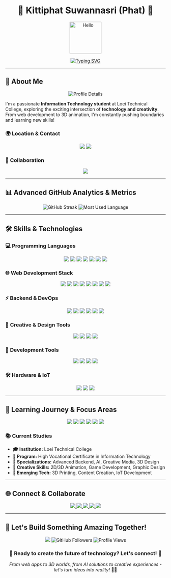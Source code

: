 # <div align="center">🚀 **Kittiphat Suwannasri (Phat)** 🚀</div>

<div align="center">
  <img src="https://user-images.githubusercontent.com/18350557/176309783-0785949b-9127-417c-8b55-ab5a4333674e.gif" alt="Hello" width="100"/>
  
  [![Typing SVG](https://readme-typing-svg.herokuapp.com?font=Fira+Code&weight=500&size=25&pause=1000&color=00D4FF&center=true&vCenter=true&width=600&height=100&lines=Full+Stack+Developer;Creative+Technologist;AI+Enthusiast;3D+%26+Game+Developer)](https://git.io/typing-svg)
</div>

---

## 🎯 **About Me**

<div align="center">
  <img src="https://github-profile-summary-cards.vercel.app/api/cards/profile-details?username=ph4tZ4&theme=github_dark" alt="Profile Details"/>
</div>

I'm a passionate **Information Technology student** at Loei Technical College, exploring the exciting intersection of **technology and creativity**. From web development to 3D animation, I'm constantly pushing boundaries and learning new skills!

### 🌍 **Location & Contact**
<div align="center">
  <img src="https://img.shields.io/badge/Location-Loei%2C%20Thailand-00D4FF?style=for-the-badge&logo=location&logoColor=white"/>
  <img src="https://img.shields.io/badge/Email-kittiphat240449%40gmail.com-D14836?style=for-the-badge&logo=gmail&logoColor=white"/>
</div>

### 🤝 **Collaboration**
<div align="center">
  <img src="https://img.shields.io/badge/ICONNEXT%20THAILAND-Collaboration%20Wanted-00D4FF?style=for-the-badge&logo=handshake&logoColor=white"/>
</div>

---

## 📊 **Advanced GitHub Analytics & Metrics**

<div align="center">
  <!-- GitHub Streak with enhanced styling -->
  <img src="https://github-readme-streak-stats.herokuapp.com/?user=ph4tZ4&theme=github_dark&hide_border=true&background=0d1117&stroke=00D4FF&ring=00D4FF&fire=00D4FF&currStreakNum=ffffff&currStreakLabel=00D4FF&sideNums=00D4FF&sideLabels=00D4FF&dates=ffffff" alt="GitHub Streak"/>
  
  
  <!-- GitHub Profile Summary Cards -->
  <img src="https://github-profile-summary-cards.vercel.app/api/cards/most-commit-language?username=ph4tZ4&theme=github_dark" alt="Most Used Language"/>
</div>

---

## 🛠️ **Skills & Technologies**

### 💻 **Programming Languages**
<div align="center">
  <img src="https://img.shields.io/badge/JavaScript-F7DF1E?style=for-the-badge&logo=javascript&logoColor=black&labelColor=1a1a1a"/>
  <img src="https://img.shields.io/badge/TypeScript-007ACC?style=for-the-badge&logo=typescript&logoColor=white&labelColor=1a1a1a"/>
  <img src="https://img.shields.io/badge/Python-3776AB?style=for-the-badge&logo=python&logoColor=white&labelColor=1a1a1a"/>
  <img src="https://img.shields.io/badge/PHP-777BB4?style=for-the-badge&logo=php&logoColor=white&labelColor=1a1a1a"/>
  <img src="https://img.shields.io/badge/C-00599C?style=for-the-badge&logo=c&logoColor=white&labelColor=1a1a1a"/>
  <img src="https://img.shields.io/badge/C%2B%2B-00599C?style=for-the-badge&logo=c%2B%2B&logoColor=white&labelColor=1a1a1a"/>
  <img src="https://img.shields.io/badge/Swift-FA7343?style=for-the-badge&logo=swift&logoColor=white&labelColor=1a1a1a"/>
</div>

### 🌐 **Web Development Stack**
<div align="center">
  <img src="https://img.shields.io/badge/HTML5-E34F26?style=for-the-badge&logo=html5&logoColor=white&labelColor=1a1a1a"/>
  <img src="https://img.shields.io/badge/CSS3-1572B6?style=for-the-badge&logo=css3&logoColor=white&labelColor=1a1a1a"/>
  <img src="https://img.shields.io/badge/React-20232A?style=for-the-badge&logo=react&logoColor=61DAFB&labelColor=1a1a1a"/>
  <img src="https://img.shields.io/badge/Vue.js-35495E?style=for-the-badge&logo=vuedotjs&logoColor=4FC08D&labelColor=1a1a1a"/>
  <img src="https://img.shields.io/badge/Next.js-000000?style=for-the-badge&logo=next.js&logoColor=white&labelColor=1a1a1a"/>
  <img src="https://img.shields.io/badge/Nuxt.js-00C58E?style=for-the-badge&logo=nuxt.js&logoColor=white&labelColor=1a1a1a"/>
  <img src="https://img.shields.io/badge/Tailwind_CSS-38B2AC?style=for-the-badge&logo=tailwind-css&logoColor=white&labelColor=1a1a1a"/>
  <img src="https://img.shields.io/badge/Bootstrap-563D7C?style=for-the-badge&logo=bootstrap&logoColor=white&labelColor=1a1a1a"/>
</div>

### ⚡ **Backend & DevOps**
<div align="center">
  <img src="https://img.shields.io/badge/Node.js-43853D?style=for-the-badge&logo=node.js&logoColor=white&labelColor=1a1a1a"/>
  <img src="https://img.shields.io/badge/FastAPI-009688?style=for-the-badge&logo=fastapi&logoColor=white&labelColor=1a1a1a"/>
  <img src="https://img.shields.io/badge/Flask-000000?style=for-the-badge&logo=flask&logoColor=white&labelColor=1a1a1a"/>
  <img src="https://img.shields.io/badge/MongoDB-4EA94B?style=for-the-badge&logo=mongodb&logoColor=white&labelColor=1a1a1a"/>
  <img src="https://img.shields.io/badge/MySQL-4479A1?style=for-the-badge&logo=mysql&logoColor=white&labelColor=1a1a1a"/>
  <img src="https://img.shields.io/badge/Docker-2496ED?style=for-the-badge&logo=docker&logoColor=white&labelColor=1a1a1a"/>
</div>

### 🎨 **Creative & Design Tools**
<div align="center">
  <img src="https://img.shields.io/badge/Photoshop-31A8FF?style=for-the-badge&logo=adobe-photoshop&logoColor=white&labelColor=1a1a1a"/>
  <img src="https://img.shields.io/badge/Figma-F24E1E?style=for-the-badge&logo=figma&logoColor=white&labelColor=1a1a1a"/>
  <img src="https://img.shields.io/badge/Blender-F5792A?style=for-the-badge&logo=blender&logoColor=white&labelColor=1a1a1a"/>
  <img src="https://img.shields.io/badge/Unity-000000?style=for-the-badge&logo=unity&logoColor=white&labelColor=1a1a1a"/>
</div>

### 🔧 **Development Tools**
<div align="center">
  <img src="https://img.shields.io/badge/Git-F05032?style=for-the-badge&logo=git&logoColor=white&labelColor=1a1a1a"/>
  <img src="https://img.shields.io/badge/VS_Code-007ACC?style=for-the-badge&logo=visual-studio-code&logoColor=white&labelColor=1a1a1a"/>
  <img src="https://img.shields.io/badge/Xcode-007ACC?style=for-the-badge&logo=xcode&logoColor=white&labelColor=1a1a1a"/>
  <img src="https://img.shields.io/badge/Vite-646CFF?style=for-the-badge&logo=vite&logoColor=white&labelColor=1a1a1a"/>
</div>

### 🛠️ **Hardware & IoT**
<div align="center">
  <img src="https://img.shields.io/badge/Arduino-00979D?style=for-the-badge&logo=arduino&logoColor=white&labelColor=1a1a1a"/>
  <img src="https://img.shields.io/badge/Raspberry_Pi-C51A4A?style=for-the-badge&logo=raspberry-pi&logoColor=white&labelColor=1a1a1a"/>
  <img src="https://img.shields.io/badge/macOS-000000?style=for-the-badge&logo=macos&logoColor=white&labelColor=1a1a1a"/>
</div>

---

## 🎯 **Learning Journey & Focus Areas**

<div align="center">
  <img src="https://img.shields.io/badge/Frontend-Development-00D4FF?style=for-the-badge&logo=react&logoColor=white&labelColor=1a1a1a"/>
  <img src="https://img.shields.io/badge/Backend-Development-00D4FF?style=for-the-badge&logo=python&logoColor=white&labelColor=1a1a1a"/>
  <img src="https://img.shields.io/badge/AI-%26%20Machine%20Learning-00D4FF?style=for-the-badge&logo=tensorflow&logoColor=white&labelColor=1a1a1a"/>
  <img src="https://img.shields.io/badge/3D-Animation-00D4FF?style=for-the-badge&logo=blender&logoColor=white&labelColor=1a1a1a"/>
  <img src="https://img.shields.io/badge/Game-Development-00D4FF?style=for-the-badge&logo=unity&logoColor=white&labelColor=1a1a1a"/>
  <img src="https://img.shields.io/badge/Networking-Advanced-00D4FF?style=for-the-badge&logo=cisco&logoColor=white&labelColor=1a1a1a"/>
</div>

### 📚 **Current Studies**
- **🎓 Institution:** Loei Technical College
- **📖 Program:** High Vocational Certificate in Information Technology
- **🔬 Specializations:** Advanced Backend, AI, Creative Media, 3D Design
- **🎨 Creative Skills:** 2D/3D Animation, Game Development, Graphic Design
- **🚀 Emerging Tech:** 3D Printing, Content Creation, IoT Development

---

## 🌐 **Connect & Collaborate**

<div align="center">
  <a href="https://www.github.com/ph4tZ4" target="_blank">
    <img src="https://img.shields.io/badge/GitHub-100000?style=for-the-badge&logo=github&logoColor=white&labelColor=1a1a1a"/>
  </a>
  <a href="https://x.com/Ph4tZ4" target="_blank">
    <img src="https://img.shields.io/badge/X-000000?style=for-the-badge&logo=x&logoColor=white&labelColor=1a1a1a"/>
  </a>
  <a href="https://www.instagram.com/k._.kttp.q/" target="_blank">
    <img src="https://img.shields.io/badge/Instagram-E4405F?style=for-the-badge&logo=instagram&logoColor=white&labelColor=1a1a1a"/>
  </a>
  <a href="https://www.facebook.com/new.kittiphat.308327" target="_blank">
    <img src="https://img.shields.io/badge/Facebook-1877F2?style=for-the-badge&logo=facebook&logoColor=white&labelColor=1a1a1a"/>
  </a>
  <a href="mailto:kittiphat240449@gmail.com">
    <img src="https://img.shields.io/badge/Gmail-D14836?style=for-the-badge&logo=gmail&logoColor=white&labelColor=1a1a1a"/>
  </a>
</div>

---

## 🚀 **Let's Build Something Amazing Together!**

<div align="center">
  <img src="https://img.shields.io/badge/Status-Available%20for%20Collaboration-00D4FF?style=for-the-badge&logo=rocket&logoColor=white&labelColor=1a1a1a"/>
  
  <img src="https://img.shields.io/github/followers/ph4tZ4?logo=github&style=for-the-badge&color=00D4FF&labelColor=1a1a1a" alt="GitHub Followers"/>
  
  <img src="https://komarev.com/ghpvc/?username=ph4tZ4&style=for-the-badge&color=00D4FF&labelColor=1a1a1a" alt="Profile Views"/>
</div>

<div align="center">
  
  ### 🌟 **Ready to create the future of technology? Let's connect!** 🌟
  
  *From web apps to 3D worlds, from AI solutions to creative experiences - let's turn ideas into reality!* 🎨✨
  
</div>
